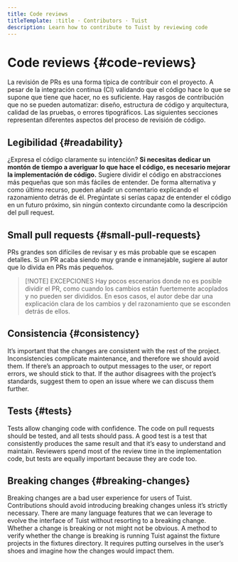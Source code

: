 ```yaml
---
title: Code reviews
titleTemplate: :title · Contributors · Tuist
description: Learn how to contribute to Tuist by reviewing code
---
```


# Code reviews {#code-reviews}

La revisión de PRs es una forma típica de contribuir con el proyecto. A pesar de la integración continua (CI) validando que el código hace lo que se supone que tiene que hacer, no es suficiente. Hay rasgos de contribución que no se pueden automatizar: diseño, estructura de código y arquitectura, calidad de las pruebas, o errores tipográficos. Las siguientes secciones representan diferentes aspectos del proceso de revisión de código.

## Legibilidad {#readability}

¿Expresa el código claramente su intención? **Si necesitas dedicar un montón de tiempo a averiguar lo que hace el código, es necesario mejorar la implementación de código.** Sugiere dividir el código en abstracciones más pequeñas que son más fáciles de entender. De forma alternativa y como último recurso, pueden añadir un comentario explicando el razonamiento detrás de él. Pregúntate si serías capaz de entender el código en un futuro próximo, sin ningún contexto circundante como la descripción del pull request.

## Small pull requests {#small-pull-requests}

PRs grandes son difíciles de revisar y es más probable que se escapen detalles. Si un PR acaba siendo muy grande e inmanejable, sugiere al autor que lo divida en PRs más pequeños.

> [!NOTE] EXCEPCIONES
> Hay pocos escenarios donde no es posible dividir el PR, como cuando los cambios están fuertemente acoplados y no pueden ser divididos. En esos casos, el autor debe dar una explicación clara de los cambios y del razonamiento que se esconden detrás de ellos.

## Consistencia {#consistency}

It’s important that the changes are consistent with the rest of the project. Inconsistencies complicate maintenance, and therefore we should avoid them. If there’s an approach to output messages to the user, or report errors, we should stick to that. If the author disagrees with the project’s standards, suggest them to open an issue where we can discuss them further.

## Tests {#tests}

Tests allow changing code with confidence. The code on pull requests should be tested, and all tests should pass. A good test is a test that consistently produces the same result and that it’s easy to understand and maintain. Reviewers spend most of the review time in the implementation code, but tests are equally important because they are code too.

## Breaking changes {#breaking-changes}

Breaking changes are a bad user experience for users of Tuist. Contributions should avoid introducing breaking changes unless it’s strictly necessary. There are many language features that we can leverage to evolve the interface of Tuist without resorting to a breaking change. Whether a change is breaking or not might not be obvious. A method to verify whether the change is breaking is running Tuist against the fixture projects in the fixtures directory. It requires putting ourselves in the user’s shoes and imagine how the changes would impact them.
